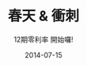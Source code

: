 ---
title: 春天 & 衝刺
subtitle: 12期零利率 開始囉!
modal-id: 6
date: 2014-07-15
img: header3.png
thumbnail: header3.png
alt: image-alt
project-date: April 2014
client: Start Bootstrap
category: news
description: news1 Lorem ipsum dolor sit amet, usu cu alterum nominavi lobortis. At duo novum diceret. Tantas apeirian vix et, usu sanctus postulant inciderint ut, populo diceret necessitatibus in vim. Cu eum dicam feugiat noluisse.

---